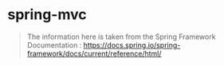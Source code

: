 # spring-mvc

> The information here is taken from the Spring Framework Documentation : https://docs.spring.io/spring-framework/docs/current/reference/html/


